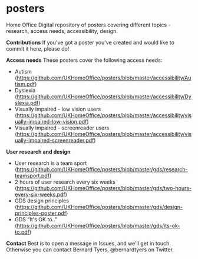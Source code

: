 # posters
Home Office Digital repository of posters covering different topics - research, access needs, accessibility, design.

**Contributions**
If you've got a poster you've created and would like to commit it here, please do!

**Access needs**
These posters cover the following access needs:
* Autism (https://github.com/UKHomeOffice/posters/blob/master/accessibility/Autism.pdf)
* Dyslexia (https://github.com/UKHomeOffice/posters/blob/master/accessibility/Dyslexia.pdf)
* Visually impaired - low vision users (https://github.com/UKHomeOffice/posters/blob/master/accessibility/visually-impaired-low-vision.pdf)
* Visually impaired - screenreader users (https://github.com/UKHomeOffice/posters/blob/master/accessibility/visually-impaired-screenreader.pdf)

**User research and design**
* User research is a team sport (https://github.com/UKHomeOffice/posters/blob/master/gds/research-teamsport.pdf)
* 2 hours of user research every six weeks (https://github.com/UKHomeOffice/posters/blob/master/gds/two-hours-every-six-weeks.pdf)
* GDS design principles (https://github.com/UKHomeOffice/posters/blob/master/gds/design-principles-poster.pdf)
* GDS "It's OK to.." (https://github.com/UKHomeOffice/posters/blob/master/gds/its-ok-to.pdf)


**Contact**
Best is to open a message in Issues, and we'll get in touch. Otherwise you can contact Bernard Tyers, @bernardtyers on Twitter.

